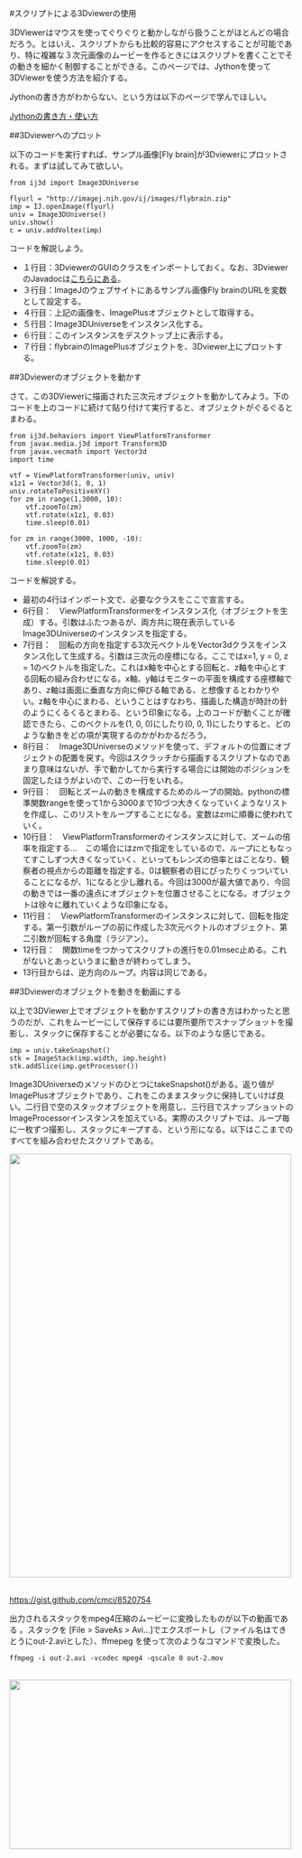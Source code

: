 
#スクリプトによる3Dviewerの使用

3DViewerはマウスを使ってぐりぐりと動かしながら扱うことがほとんどの場合だろう。とはいえ、スクリプトからも比較的容易にアクセスすることが可能であり、特に複雑な３次元画像のムービーを作るときにはスクリプトを書くことでその動きを細かく制御することができる。このページでは、Jythonを使って3DViewerを使う方法を紹介する。

Jythonの書き方がわからない、という方は以下のページで学んでほしい。

[Jythonの書き方・使い方](https://sites.google.com/site/imagejjp/articles/jython-basics)

##3Dviewerへのプロット

以下のコードを実行すれば、サンプル画像[Fly brain]が3Dviewerにプロットされる。まずは試してみて欲しい。

    from ij3d import Image3DUniverse
    
    flyurl = "http://imagej.nih.gov/ij/images/flybrain.zip"
    imp = IJ.openImage(flyurl)
    univ = Image3DUniverse()
    univ.show()
    c = univ.addVoltex(imp)
    
コードを解説しよう。

- １行目：3DviewerのGUIのクラスをインポートしておく。なお、3DviewerのJavadocは[こちらにある](http://132.187.25.13/ij3d/download/docs/index.html)。
- ３行目：ImageJのウェブサイトにあるサンプル画像Fly brainのURLを変数として設定する。
- ４行目：上記の画像を、ImagePlusオブジェクトとして取得する。
- ５行目：Image3DUniverseをインスタンス化する。
- ６行目：このインスタンスをデスクトップ上に表示する。
- ７行目：flybrainのImagePlusオブジェクトを、3Dviewer上にプロットする。


##3Dviewerのオブジェクトを動かす

さて、この3DViewerに描画された三次元オブジェクトを動かしてみよう。下のコードを上のコードに続けて貼り付けて実行すると、オブジェクトがぐるぐるとまわる。

	from ij3d.behaviors import ViewPlatformTransformer
	from javax.media.j3d import Transform3D
	from javax.vecmath import Vector3d
	import time
	
	vtf = ViewPlatformTransformer(univ, univ)
	x1z1 = Vector3d(1, 0, 1)
	univ.rotateToPositiveXY()
	for zm in range(1,3000, 10):
	    vtf.zoomTo(zm)
	    vtf.rotate(x1z1, 0.03)
	    time.sleep(0.01)
	 
	for zm in range(3000, 1000, -10):
	    vtf.zoomTo(zm)
	    vtf.rotate(x1z1, 0.03)
	    time.sleep(0.01)


コードを解説する。

- 最初の4行はインポート文で、必要なクラスをここで宣言する。
- 6行目：　ViewPlatformTransformerをインスタンス化（オブジェクトを生成）する。引数はふたつあるが、両方共に現在表示しているImage3DUniverseのインスタンスを指定する。
- 7行目：　回転の方向を指定する3次元ベクトルをVector3dクラスをインスタンス化して生成する。引数は三次元の座標になる。ここではx=1, y = 0, z = 1のベクトルを指定した。これはx軸を中心とする回転と、z軸を中心とする回転の組み合わせになる。x軸、y軸はモニターの平面を構成する座標軸であり、z軸は画面に垂直な方向に伸びる軸である、と想像するとわかりやい。z軸を中心にまわる、ということはすなわち、描画した構造が時計の針のようにくるくるとまわる、という印象になる。上のコードが動くことが確認できたら、このベクトルを(1, 0, 0)にしたり(0, 0, 1)にしたりすると、どのような動きをどの項が実現するのかがわかるだろう。
- 8行目：　Image3DUniverseのメソッドを使って、デフォルトの位置にオブジェクトの配置を戻す。今回はスクラッチから描画するスクリプトなのであまり意味はないが、手で動かしてから実行する場合には開始のポジションを固定したほうがよいので、この一行をいれる。
- 9行目：　回転とズームの動きを構成するためのループの開始。pythonの標準関数rangeを使って1から3000まで10づつ大きくなっていくようなリストを作成し、このリストをループすることになる。変数はzmに順番に使われていく。
- 10行目：　ViewPlatformTransformerのインスタンスに対して、ズームの倍率を指定する…　この場合にはzmで指定をしているので、ループにともなってすこしずつ大きくなっていく、といってもレンズの倍率とはことなり、観察者の視点からの距離を指定する。0は観察者の目にぴったりくっついていることになるが、1になると少し離れる。今回は3000が最大値であり、今回の動きでは一番の遠点にオブジェクトを位置させることになる。オブジェクトは徐々に離れていくような印象になる。
- 11行目：　ViewPlatformTransformerのインスタンスに対して、回転を指定する。第一引数がループの前に作成した3次元ベクトルのオブジェクト、第二引数が回転する角度（ラジアン）。
- 12行目：　関数timeをつかってスクリプトの進行を0.01msec止める。これがないとあっというまに動きが終わってしまう。
- 13行目からは、逆方向のループ。内容は同じである。

##3Dviewerのオブジェクトを動きを動画にする

以上で3DViewer上でオブジェクトを動かすスクリプトの書き方はわかったと思うのだが、これをムービーにして保存するには要所要所でスナップショットを撮影し、スタックに保存することが必要になる。以下のような感じである。

	imp = univ.takeSnapshot()
	stk = ImageStack(imp.width, imp.height)
	stk.addSlice(imp.getProcessor())

Image3DUniverseのメソッドのひとつにtakeSnapshot()がある。返り値がImagePlusオブジェクトであり、これをこのままスタックに保持していけば良い。二行目で空のスタックオブジェクトを用意し、三行目でスナップショットのImageProcessorインスタンスを加えている。実際のスクリプトでは、ループ毎に一枚ずつ撮影し、スタックにキープする、という形になる。以下はここまでのすべてを組み合わせたスクリプトである。

<p><img src="https://www.google.com/chart?chc=sites&amp;cht=d&amp;chdp=sites&amp;chl=%5B%5BGoogle+Gadget'%3D20'f%5Cv'a%5C%3D0'10'%3D499'0'dim'%5Cbox1'b%5CF6F6F6'fC%5CF6F6F6'eC%5C0'sk'%5C%5B%22Derquinse+Gist.GitHub+Gadget%22'%5D'a%5CV%5C%3D12'f%5C%5DV%5Cta%5C%3D10'%3D0'%3D500'%3D747'dim'%5C%3D10'%3D10'%3D500'%3D747'vdim'%5Cbox1'b%5Cva%5CF6F6F6'fC%5CC8C8C8'eC%5C'a%5C%5Do%5CLauto'f%5C&amp;sig=1FAwVqvKcXYfbnWInkrzwVU8h7M" data-igsrc="http://220.gmodules.com/ig/ifr?mid=220&amp;synd=trogedit&amp;url=http%3A%2F%2Fgoo.gl%2FGGBZS&amp;up_gistId=8520754&amp;h=750&amp;w=100%25" data-type="ggs-gadget" data-props="align:left;borderTitle:Derquinse Gist.GitHub Gadget;height:750;igsrc:http#58//220.gmodules.com/ig/ifr?mid=220&amp;synd=trogedit&amp;url=http%3A%2F%2Fgoo.gl%2FGGBZS&amp;up_gistId=8520754&amp;h=750&amp;w=100%25;mid:220;scrolling:no;showBorder:true;showBorderTitle:true;spec:http#58//goo.gl/GGBZS;up_gistId:8520754;width:100%;" width="500" height="750" style="display:block;text-align:left;margin-right:auto;" class="igm"><br>
</p>

<https://gist.github.com/cmci/8520754>

出力されるスタックをmpeg4圧縮のムービーに変換したものが以下の動画である 。スタックを [File > SaveAs > Avi...]でエクスポートし（ファイル名はてきとうにout-2.aviとした）、ffmepeg を使って次のようなコマンドで変換した。

	ffmpeg -i out-2.avi -vcodec mpeg4 -qscale 0 out-2.mov

<br>
<div><img src="https://www.google.com/chart?chc=sites&amp;cht=d&amp;chdp=sites&amp;chl=%5B%5BEmbedding_Title_Docs_Video'%3D20'f%5Cv'a%5C%3D0'10'%3D499'0'dim'%5Cbox1'b%5CF6F6F6'fC%5CF6F6F6'eC%5C0'sk'%5C%5B%22out-2mov%22'%5D'a%5CV%5C%3D12'f%5C%5DV%5Cta%5C%3D10'%3D0'%3D500'%3D297'dim'%5C%3D10'%3D10'%3D500'%3D297'vdim'%5Cbox1'b%5Cva%5CF6F6F6'fC%5CC8C8C8'eC%5C'a%5C%5Do%5CLauto'f%5C&amp;sig=oXax3pnrQETiCzrGVpzHn9gXefA" data-props="align:left;showBorder:true;showBorderTitle:true;borderTitle:out-2.mov;height:265;width:425" id="3047056389041245" data-type="docs-video" class="sites-placeholder-docs-video" data-origsrc="0BwuMkLroHHDDdlBwQ1RVYnhSQms" style="display: block; text-align: left;" width="500" height="300"></div>
<br>




